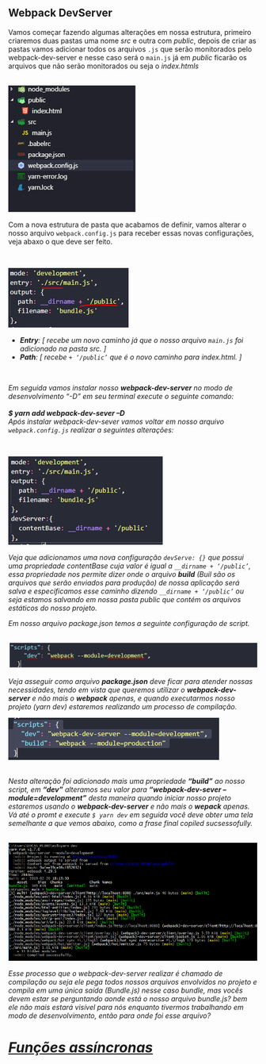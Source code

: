 ## Webpack DevServer 

<div>
  <p>Vamos começar fazendo algumas alterações em nossa estrutura, primeiro criaremos duas pastas uma nome <i><em>src</em></i> e outra com <i><em>public</em></i>, depois de criar as pastas vamos adicionar todos os arquivos <code>.js</code> que serão monitorados pelo webpack-dev-server e nesse caso será o <code>main.js</code> já em <i>public</i> ficarão os arquivos que não serão monitorados ou seja o <i>index.htmls</i> </p><br>

  <img src="../assets/webpack-dev-server-00.PNG" alt="Estrutura de pastas" >    
</div>

<div>
  <p>Com a nova estrutura de pasta que acabamos de definir, vamos alterar o nosso arquivo <code>webpack.config.js</code> para receber essas novas configurações, veja abaxo o que deve ser feito.</p> <br>

  <img src="../assets/webpack-dev-server-01.PNG" alt="Configurnado webpack-dev-server" ><br>
  
  <ul>
    <li><b><em>Entry<em></b>: [ <em><i>recebe um novo caminho já que o nosso arquivo <code>main.js</code> foi adicionado na pasta src.</i></em> ]</li>
    <li><b><em>Path</em></b>: [<em><i> recebe <code>+ ‘/public’</code> que é o novo caminho para index.html.</i></em> ]</li>
  </ul><br>
  
  <p>Em seguida vamos instalar nosso <b><em>webpack-dev-server</em></b> no modo de desenvolvimento <i>“-D”</i> em seu terminal execute o seguinte comando:<br><br>
  <b><em> $ yarn add webpack-dev-sever –D</em></b><br>
  Após instalar webpack-dev-sever vamos voltar em nosso arquivo <code>webpack.config.js</code> realizar a seguintes alterações:
  </p><br>

  <img src="../assets/webpack-dev-server-02.PNG" alt="Configurando webpack-dev-server contentBase" ><br>

  <p>Veja que adicionamos uma nova configuração <code>devServe: {}</code> que possui uma propriedade contentBase cuja valor é igual a <code>__dirname + ‘/public’</code>, essa propriedade nos permite dizer onde o arquivo <b>build</b> (Buil são os arquivos que serão enviados para produção) de nossa aplicação será salva e especificamos esse caminho dizendo <code>__dirname + ‘/public’</code> ou seja estamos salvando em nossa pasta <i>public</i> que contém os arquivos estáticos do nosso projeto.</p>
</div>

<div>
  <p>Em nosso arquivo package.json temos a seguinte configuração de script.</p><br>
  <img src="../assets/webpack-dev-server-03.PNG" ><br>

  <p>Veja asseguir como arquivo <b>package.json</b> deve ficar para atender nossas necessidades, tendo em vista que queremos utilizar o <b>webpack-dev-server</b> e não mais o <b>webpack</b> apenas, e quando executarmos nosso projeto (yarn dev) estaremos realizando um processo de compilação.</p>

  <img src="../assets/webpack-dev-server-04.PNG"><br><br>

  <p>Nesta alteração foi adicionado mais uma propriedade <b><i>“build”</i></b> ao nosso script, em <b><i>“dev”</i></b> alteramos seu valor para <b><i>“webpack-dev-sever –module=development”</i></b> desta maneira quando iniciar nosso projeto estaremos usando o <b>webpack-dev-server</b> e não mais o <b>wepack</b> apenas. Vá até o promt e execute <code>$ yarn dev</code> em seguida você deve obter uma tela semelhante a que vemos abaixo, como a frase final <em>copiled sucsessofully.</em> </p><br>

  <img src="../assets/webpack-dev-server-05.PNG" >

  <p>Esse processo que o webpack-dev-server realizar é chamado de compilação ou seja ele pega todos nossos arquivos envolvidos no projeto e compila em uma única saída (Bundle.js) nesse caso bundle, mas vocês devem estar se perguntando aonde está o nosso arquivo bundle.js? bem ele não mais estará visível para nós enquanto tivermos trabalhando em modo de desenvolvimento, então para onde foi esse arquivo?</p>

  <h1><a href="" target="_blank"> Funções assíncronas</a></h1>
</div>